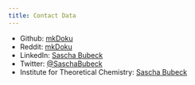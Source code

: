 ```yaml
---
title: Contact Data
---
```

  * Github: [mkDoku](https://github.com/mkDoku)
  * Reddit: [mkDoku](https://www.reddit.com/user/mkDoku)
  * LinkedIn: [Sascha Bubeck](https://www.linkedin.com/in/sascha-bubeck)
  * Twitter: [\@SaschaBubeck](https://twitter.com/SaschaBubeck)
  * Institute for Theoretical Chemistry: [Sascha
      Bubeck](http://www.tc.uni-koeln.de/03_group/03_staff/bubeck/index__en.html)
